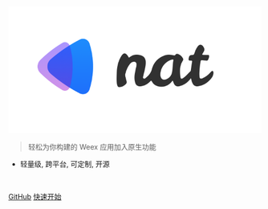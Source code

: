 ![nat](_assets/images/nat_logo.png)

> <span class="cn">轻松为你构建的 Weex 应用加入原生功能</span>

- 轻量级, 跨平台, 可定制, 开源

<br>


[GitHub](https://github.com/natjs/nat)
[快速开始](#quick-start)

<!-- ![color](#fff) -->
